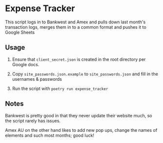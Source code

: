 # Expense Tracker

This script logs in to Bankwest and Amex and pulls down last month's transaction logs, merges them in to a common format and pushes it to Google Sheets

## Usage

1. Ensure that `client_secret.json` is created in the root directory per Google docs.

2. Copy `site_passwords.json.example` to `site_passwords.json` and fill in the usernames & passwords

3. Run the script with `poetry run expense_tracker`

## Notes

Bankwest is pretty good in that they never update their website much, so the script rarely has issues.

Amex AU on the other hand likes to add new pop ups, change the names of elements and such most months; good luck!
